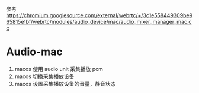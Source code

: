 
参考 https://chromium.googlesource.com/external/webrtc/+/3c1e558449309be965815e1bf/webrtc/modules/audio_device/mac/audio_mixer_manager_mac.cc
# Audio-mac
1. macos 使用 audio unit 采集播放 pcm
2. macos 切换采集播放设备
3. macos 设置采集播放设备的音量，静音状态
